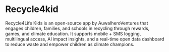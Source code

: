 # Recycle4kid
Recycle4Life Kids is an open-source app by AuwalheroVentures that engages children, families, and schools in recycling through rewards, games, and climate education. It supports mobile + SMS logging, multilingual access, AI impact insights, and a real-time open data dashboard to reduce waste and empower children as climate champions.
